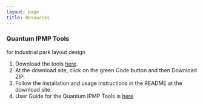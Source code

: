 ```yaml
---
layout: page
title: Resources
---
```


### Quantum IPMP Tools
for industrial park layout design


1. Download the tools [here](https://github.com/ebhoward/QuantumIPMPTools).
2. At the download site, click on the green Code button and then Download ZIP.
3. Follow the installation and usage instructions in the README at the download site.
4. User Guide for the Quantum IPMP Tools is [here](https://github.com/ebhoward/QuantumIPMPTools/wiki)

